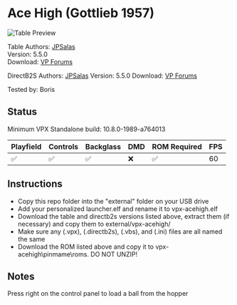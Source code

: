 # Ace High (Gottlieb 1957)

![Table Preview](https://github.com/LegendsUnchained/vpx-standalone-alp4k/blob/main/images/vpx-acehigh.png)

Table
Authors: [JPSalas](https://www.vpforums.org/index.php?showuser=277)  
Version: 5.5.0  
Download: [VP Forums](https://www.vpforums.org/index.php?app=downloads&showfile=18167)

DirectB2S
Authors: [JPSalas](https://www.vpforums.org/index.php?showuser=277) 
Version: 5.5.0
Download: [VP Forums](https://www.vpforums.org/index.php?app=downloads&showfile=18167)

Tested by: Boris

## Status 

Minimum VPX Standalone build: 10.8.0-1989-a764013

| Playfield | Controls | Backglass | DMD | ROM Required | FPS | 
|-----------|----------|-----------|-----|--------------|-----|
| :white_check_mark: | :white_check_mark: | :white_check_mark: | :x: | :white_check_mark: | 60 |

## Instructions

- Copy this repo folder into the "external" folder on your USB drive
- Add your personalized launcher.elf and rename it to vpx-acehigh.elf
- Download the table and directb2s versions listed above, extract them (if necessary) and copy them to external/vpx-acehigh/
- Make sure any (.vpx), (.directb2s), (.vbs), and (.ini) files are all named the same
- Download the ROM listed above and copy it to vpx-acehigh\pinmame\roms. DO NOT UNZIP!

## Notes
Press right on the control panel to load a ball from the hopper
